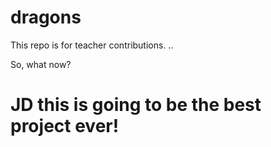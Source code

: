 # dragons
This repo is for teacher contributions.
..

So, what now? 
# JD this is going to be the best project ever!
